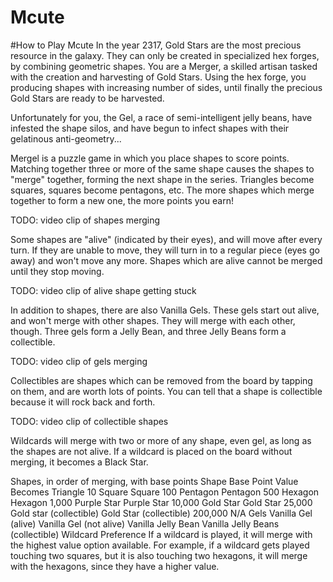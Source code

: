 # Mcute

#How to Play Mcute
In the year 2317, Gold Stars are the most precious resource in the galaxy. They can only be created in specialized hex forges, by combining geometric shapes. You are a Merger, a skilled artisan tasked with the creation and harvesting of Gold Stars. Using the hex forge, you producing shapes with increasing number of sides, until finally the precious Gold Stars are ready to be harvested.

Unfortunately for you, the Gel, a race of semi-intelligent jelly beans, have infested the shape silos, and have begun to infect shapes with their gelatinous anti-geometry...

Mergel is a puzzle game in which you place shapes to score points. Matching together three or more of the same shape causes the shapes to "merge" together, forming the next shape in the series. Triangles become squares, squares become pentagons, etc. The more shapes which merge together to form a new one, the more points you earn!

TODO: video clip of shapes merging

Some shapes are "alive" (indicated by their eyes), and will move after every turn. If they are unable to move, they will turn in to a regular piece (eyes go away) and won't move any more. Shapes which are alive cannot be merged until they stop moving.

TODO: video clip of alive shape getting stuck

In addition to shapes, there are also Vanilla Gels. These gels start out alive, and won't merge with other shapes. They will merge with each other, though. Three gels form a Jelly Bean, and three Jelly Beans form a collectible.

TODO: video clip of gels merging

Collectibles are shapes which can be removed from the board by tapping on them, and are worth lots of points. You can tell that a shape is collectible because it will rock back and forth.

TODO: video clip of collectible shapes

Wildcards will merge with two or more of any shape, even gel, as long as the shapes are not alive. If a wildcard is placed on the board without merging, it becomes a Black Star.

Shapes, in order of merging, with base points
Shape	Base Point Value	Becomes
Triangle	10	Square
Square	100	Pentagon
Pentagon	500	Hexagon
Hexagon	1,000	Purple Star
Purple Star	10,000	Gold Star
Gold Star	25,000	Gold star (collectible)
Gold Star (collectible)	200,000	N/A
Gels
Vanilla Gel (alive)
Vanilla Gel (not alive)
Vanilla Jelly Bean
Vanilla Jelly Beans (collectible)
Wildcard Preference
If a wildcard is played, it will merge with the highest value option available. For example, if a wildcard gets played touching two squares, but it is also touching two hexagons, it will merge with the hexagons, since they have a higher value.
